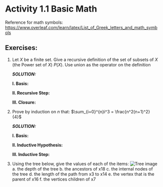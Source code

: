 # Activity 1.1 Basic Math
<!-- Redo de la actividad 1.1 para practicar para el examen -->
Reference for math symbols:
https://www.overleaf.com/learn/latex/List_of_Greek_letters_and_math_symbols

## Exercises:
1. Let $X$ be a finite set. Give a recursive definition of the set of subsets
    of $X$ (the Power set of $X$) $P(X)$.
    Use union as the operator on the definition <br>

    _**SOLUTION:**_<br>

    **I. Basis:** 

    **II. Recursive Step:** 

    **III. Closure:** 

2. Prove by induction on $n$ that:
    $\sum_{i=0}^{n}i^3 = \frac{n^2(n+1)^2}{4}$ <br> 

    _**SOLUTION:**_ <br>

    **I. Basis:** <br>

    **II. Inductive Hypothesis:** <br>

    **III. Inductive Step:**

3. Using the tree below, give the values of each of the items:
![Tree image](sample_tree.png) 
    a. the depth of the tree
    b. the ancestors of x18
    c. the internal nodes of the tree
    d. the length of the path from x3 to x14
    e. the vertex that is the parent of x16 
    f. the vertices children of x7

